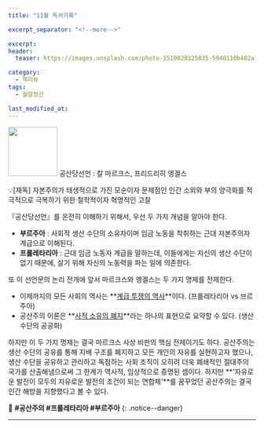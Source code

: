 ```yaml
---
title: "11월 독서기록"

excerpt_separator: "<!--more-->"

excerpt:
header:
  teaser: https://images.unsplash.com/photo-1510828325835-5940110b482a?ixid=MnwxMjA3fDB8MHxwaG90by1wYWdlfHx8fGVufDB8fHx8&ixlib=rb-1.2.1&auto=format&fit=crop&w=1728&q=80

category:
  - 책리뷰
tags:
  - 월말정산

last_modified_at:
---
```


<img src="https://img.ridicdn.net/cover/1558000225/xxlarge?dpi=xxhdpi#1" style="width: 100px" class="align-left" alt=""/> 공산당선언
: 칼 마르크스, 프리드리히 엥겔스

💡[재독] 자본주의가 태생적으로 가진 모순이자 문제점인 인간 소외와 부의 양극화를 적극적으로 극복하기 위한 철학적이자 혁명적인 고찰 

『공산당선언』를 온전히 이해하기 위해서, 우선 두 가지 개념을 알아야 한다. 

- **부르주아** : 사회적 생산 수단의 소유자이며 임금 노동을 착취하는 근대 자본주의자 계급으로 이해된다.
- **프롤레타리아** : 근대 임금 노동자 계급을 말하는데, 이들에게는 자신의 생산 수단이 없기 때문에, 살기 위해 자신의 노동력을 파는 일에 의존한다. 

<!--more-->

또 이 선언문의 논리 전개에 앞서 마르크스와 엥겔스는 두 가지 명제를 전제한다. 

- 이제까지의 모든 사회의 역사는 **<u>계급 투쟁의 역사</u>**이다. (프롤레타리아 vs 브르주아) 
- 공산주의 이론은 **<u>사적 소유의 폐지</u>**라는 하나의 표현으로 요약할 수 있다. (생산 수단의 공공화) 

하지만 이 두 가지 명제는 결국 마르크스 사상 비판의 핵심 전제이기도 하다. 공산주의는 생산 수단의 공유를 통해 지배 구조를 폐지하고 모든 개인의 자유를 실현하고자 했으나, 생산 수단을 공유하고 관리하고 독점하는 사회 조직이 오히려 더욱 폐쇄적인 절대주의 국가를 산출해냄으로써 그 한계가 역사적, 임상적으로 증명된 셈이다. 하지만 **'자유로운 발전이 모두의 자유로운 발전의 조건이 되는 연합체'**를 꿈꾸었던 공산주의는 결국 인간 해방을 지향했다고 볼 수 있다. 

🔑 **\#공산주의 #프롤레타리아 #부르주아**
{: .notice--danger} 

------

